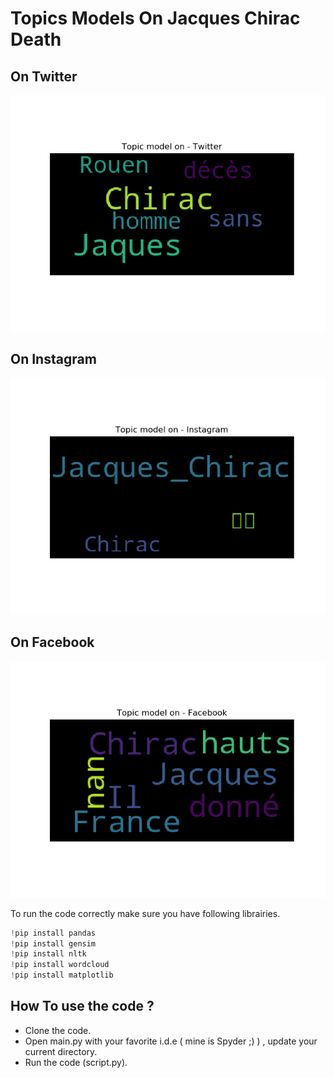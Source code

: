 # Topics Models On Jacques Chirac Death

## On Twitter
<img src="Topic model on - Twitter.png">

## On Instagram
<img src="Topic model on - Instagram.png">

## On Facebook
<img src="Topic model on - Facebook.png">

<p>To run the code correctly make sure you have following librairies. </p>

```python
!pip install pandas
!pip install gensim
!pip install nltk
!pip install wordcloud
!pip install matplotlib
```

## How To use the code ?
 - Clone the code.
 - Open main.py with your favorite i.d.e ( mine is Spyder ;) ) , update your current directory.
 - Run the code (script.py).
